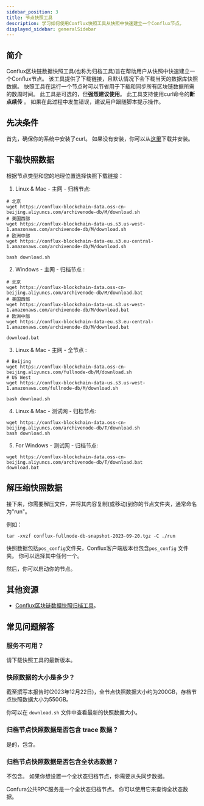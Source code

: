 ```yaml
---
sidebar_position: 3
title: 节点快照工具
description: 学习如何使用Conflux快照工具从快照中快速建立一个Conflux节点。
displayed_sidebar: generalSidebar
---
```


## 简介

Conflux区块链数据快照工具(也称为归档工具)旨在帮助用户从快照中快速建立一个Conflux节点。 该工具提供了下载链接，且默认情况下会下载当天的数据库快照数据。 快照工具在运行一个节点时可以节省用于下载和同步所有区块链数据所需的数周时间。 此工具是可选的，但**强烈建议使用**。 此工具支持使用curl命令的**断点续传** 。 如果在此过程中发生错误，建议用户跟随脚本提示操作。

## 先决条件

首先，确保你的系统中安装了curl。 如果没有安装，你可以从[这里](https://curl.se/)下载并安装。

## 下载快照数据

根据节点类型和您的地理位置选择快照下载链接：

1. Linux & Mac - 主网 - 归档节点:

```shell
# 北京
wget https://conflux-blockchain-data.oss-cn-beijing.aliyuncs.com/archivenode-db/M/download.sh
# 美国西部
wget https://conflux-blockchain-data-us.s3.us-west-1.amazonaws.com/archivenode-db/M/download.sh
# 欧洲中部
wget https://conflux-blockchain-data-eu.s3.eu-central-1.amazonaws.com/archivenode-db/M/download.sh

bash download.sh 
```

2. Windows - 主网 - 归档节点 :

```shell
# 北京
wget https://conflux-blockchain-data.oss-cn-beijing.aliyuncs.com/archivenode-db/M/download.bat
# 美国西部
wget https://conflux-blockchain-data-us.s3.us-west-1.amazonaws.com/archivenode-db/M/download.bat
# 欧洲中部
wget https://conflux-blockchain-data-eu.s3.eu-central-1.amazonaws.com/archivenode-db/M/download.bat

download.bat 
```

3. Linux & Mac - 主网 - 全节点 :
```shell
# Beijing
wget https://conflux-blockchain-data.oss-cn-beijing.aliyuncs.com/fullnode-db/M/download.sh
# US West
wget https://conflux-blockchain-data-us.s3.us-west-1.amazonaws.com/fullnode-db/M/download.sh

bash download.sh 
```

4. Linux & Mac - 测试网 - 归档节点:
```shell
wget https://conflux-blockchain-data.oss-cn-beijing.aliyuncs.com/archivenode-db/T/download.sh
bash download.sh 
```

5. For Windows - 测试网 - 归档节点:
```shell
wget https://conflux-blockchain-data.oss-cn-beijing.aliyuncs.com/archivenode-db/T/download.bat
download.bat 
```

## 解压缩快照数据

接下来，你需要解压文件，并将其内容复制(或移动)到你的节点文件夹，通常命名为"run"。

例如：

```shell
tar -xvzf conflux-fullnode-db-snapshot-2023-09-20.tgz -C ./run
```

快照数据包括`pos_config`文件夹，Conflux客户端版本也包含`pos_config` 文件夹。 你可以选择其中任何一个。

然后，你可以启动你的节点。

## 其他资源

- [Conflux区块链数据快照归档工具](https://github.com/conflux-fans/archive-tool)。

## 常见问题解答

### 服务不可用？

请下载快照工具的最新版本。

### 快照数据的大小是多少？

截至撰写本报告时(2023年12月22日)，全节点快照数据大小约为200GB，存档节点快照数据大小为550GB。

你可以在 `download.sh` 文件中查看最新的快照数据大小。

### 归档节点快照数据是否包含 trace 数据？

是的，包含。

### 归档节点快照数据是否包含全状态数据？

不包含。 如果你想设置一个全状态归档节点，你需要从头同步数据。

Confura公共RPC服务是一个全状态归档节点。 你可以使用它来查询全状态数据。
